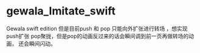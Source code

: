 # gewala_Imitate_swift
Gewala swift edition
但是目前push 和 pop 只能向外扩张进行转场 ，想实现push扩张 pop聚拢，但是pop的动画反过来的话会瞬间调到前一页再做转场的动画，
还会瞬间闪动。
